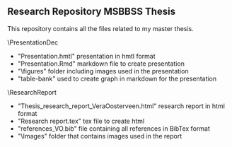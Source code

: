 ## Research Repository MSBBSS Thesis

This repository contains all the files related to my master thesis.

\PresentationDec
- "Presentation.hmtl" presentation in hmtl format
- "Presentation.Rmd" markdown file to create presentation
- "\figures" folder including images used in the presentation
- "table-bank" used to create graph in markdown for the presentation

\ResearchReport
- "Thesis_research_report_VeraOosterveen.html" research report in html format
- "Research report.tex" tex file to create html
- "references_VO.bib" file containing all references in BibTex format
- "\Images" folder that contains images used in the report

